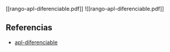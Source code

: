 [[rango-apl-diferenciable.pdf]]
![[rango-apl-diferenciable.pdf]]

## Referencias
- [apl-diferenciable](./apl-diferenciable.md)
